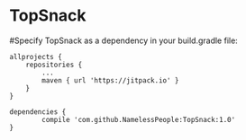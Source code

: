 
TopSnack
==============================================================
#Specify TopSnack as a dependency in your build.gradle file:

	allprojects {
		repositories {
			...
			maven { url 'https://jitpack.io' }
		}
	}

	dependencies {
	        compile 'com.github.NamelessPeople:TopSnack:1.0'
	}



